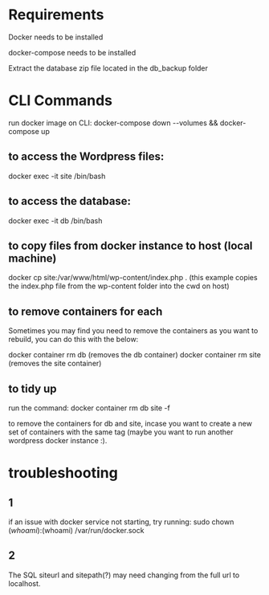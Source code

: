 # Requirements
Docker needs to be installed

docker-compose needs to be installed

Extract the database zip file located in the db_backup folder

# CLI Commands 
run docker image on CLI:
docker-compose down --volumes && docker-compose up

## to access the Wordpress files:
docker exec -it site /bin/bash

## to access the database:
docker exec -it db /bin/bash

## to copy files from docker instance to host (local machine)
docker cp site:/var/www/html/wp-content/index.php . (this example copies the index.php file from the wp-content folder into the cwd on host)

## to remove containers for each
Sometimes you may find you need to remove the containers as you want to rebuild, you can do this with the below:

docker container rm db (removes the db container)
docker container rm site (removes the site container)

## to tidy up
run the command:
docker container rm db site -f

to remove the containers for db and site, incase you want to create a new set of containers with the same tag (maybe you want to run another wordpress docker instance :).

# troubleshooting

## 1
if an issue with docker service not starting, try running:
sudo chown $(whoami):$(whoami) /var/run/docker.sock

## 2
The SQL siteurl and sitepath(?) may need changing from the full url to localhost.


